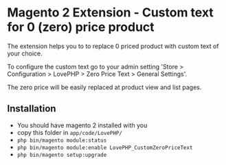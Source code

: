 # Magento 2 Extension - Custom text for 0 (zero) price product

The extension helps you to to replace 0 priced product with custom text of your choice. 

To configure the custom text go to your admin setting 
'Store > Configuration > LovePHP > Zero Price Text > General Settings'.

The zero price will be easily replaced at product view and list pages. 


## Installation

- You should have magento 2 installed with you
-  copy this folder in `app/code/LovePHP/`
- `php bin/magento module:status`
- `php bin/magento module:enable LovePHP_CustomZeroPriceText`
- `php bin/magento setup:upgrade`
